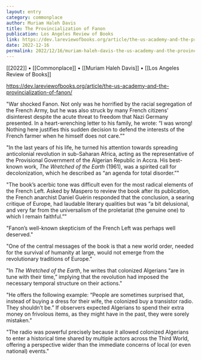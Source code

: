 ```yaml
---
layout: entry
category: commonplace
author: Muriam Haleh Davis
title: The Provincialization of Fanon
publication: Los Angeles Review of Books
link: https://dev.lareviewofbooks.org/article/the-us-academy-and-the-provincialization-of-fanon/
date: 2022-12-16
permalink: 2022/12/16/muriam-haleh-davis-the-us-academy-and-the-provincialization-of-fanon
---
```


[[2022]] • [[Commonplace]] • [[Muriam Haleh Davis]] • [[Los Angeles Review of Books]]

https://dev.lareviewofbooks.org/article/the-us-academy-and-the-provincialization-of-fanon/

"War shocked Fanon. Not only was he horrified by the racial segregation of the French Army, but he was also struck by many French citizens’ disinterest despite the acute threat to freedom that Nazi Germany presented. In a heart-wrenching letter to his family, he wrote: “I was wrong! Nothing here justifies this sudden decision to defend the interests of the French farmer when he himself does not care.”"

"In the last years of his life, he turned his attention towards spreading anticolonial revolution in sub-Saharan Africa, acting as the representative of the Provisional Government of the Algerian Republic in Accra. His best-known work, *The Wretched of the Earth* (1961), was a spirited call for decolonization, which he described as “an agenda for total disorder.”"

"The book’s acerbic tone was difficult even for the most radical elements of the French Left. Asked by Maspero to review the book after its publication, the French anarchist Daniel Guérin responded that the conclusion, a searing critique of Europe, had laudable literary qualities but was “a bit delusional, and very far from the universalism of the proletariat (the genuine one) to which I remain faithful.”"

"Fanon’s well-known skepticism of the French Left was perhaps well deserved."

"One of the central messages of the book is that a new world order, needed for the survival of humanity at large, would not emerge from the revolutionary traditions of Europe."

"In *The* *Wretched of the Earth*, he writes that colonized Algerians “are in tune with their time,” implying that the revolution had imposed the necessary temporal structure on their actions."

"He offers the following example: “People are sometimes surprised that, instead of buying a dress for their wife, the colonized buy a transistor radio. They shouldn’t be.” If observers expected Algerians to spend their extra money on frivolous items, as they might have in the past, they were sorely mistaken."

"The radio was powerful precisely because it allowed colonized Algerians to enter a historical time shared by multiple actors across the Third World, offering a perspective wider than the immediate concerns of local (or even national) events."
